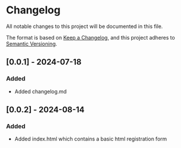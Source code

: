 # Changelog

All notable changes to this project will be documented in this file.

The format is based on [Keep a Changelog](https://keepachangelog.com/en/1.1.0/),
and this project adheres to [Semantic Versioning](https://semver.org/spec/v2.0.0.html).

## [0.0.1] - 2024-07-18
### Added

- Added changelog.md

## [0.0.2] - 2024-08-14
### Added

- Added index.html which contains a basic html registration form
